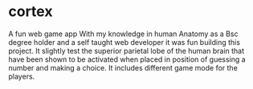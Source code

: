 # cortex
A fun web game app
With my knowledge in human Anatomy as a Bsc degree holder and a self taught web developer it was fun building this project.
It slightly test the superior parietal lobe of the human brain that have been shown to be activated when placed in position of guessing a number and making a choice. 
It includes different game mode for the players.
